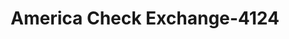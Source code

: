 ---
f_zip-code: 44683
f_state-code: OH
title: America Check Exchange-4124
f_phone: 740-922-5005
f_city-only: Uhrichsville
f_address: 1621 North Water Street Extension Uhrichsville
f_location-unique-id: '4124'
slug: america-check-exchange-4124
updated-on: '2024-05-30T13:46:58.046Z'
created-on: '2024-05-30T13:36:59.803Z'
published-on: '2024-05-30T13:54:32.469Z'
f_city-state: cms/city/uhrichsville-oh.md
f_company: cms/company/america-check-exchange.md
f_state: cms/state/ohio.md
layout: '[payday-loan].html'
tags: payday-loan
---